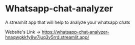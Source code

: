 # Whatsapp-chat-analyzer
A streamlit app that will help to analyze your whatsapp chats

Website's Link -> https://whatsapp-chat-analyzer-hnaqwgkkfy8w7juq3v5rrd.streamlit.app/
